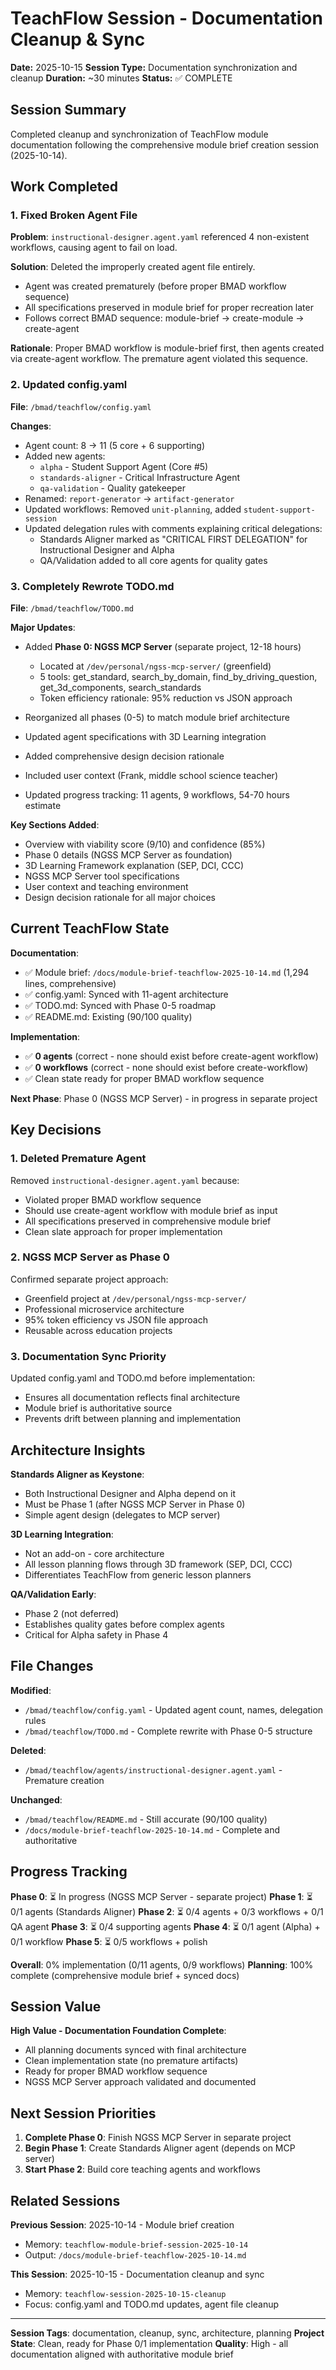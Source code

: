 # TeachFlow Session - Documentation Cleanup & Sync

**Date:** 2025-10-15
**Session Type:** Documentation synchronization and cleanup
**Duration:** ~30 minutes
**Status:** ✅ COMPLETE

## Session Summary

Completed cleanup and synchronization of TeachFlow module documentation following the comprehensive module brief creation session (2025-10-14).

## Work Completed

### 1. Fixed Broken Agent File
**Problem**: `instructional-designer.agent.yaml` referenced 4 non-existent workflows, causing agent to fail on load.

**Solution**: Deleted the improperly created agent file entirely.
- Agent was created prematurely (before proper BMAD workflow sequence)
- All specifications preserved in module brief for proper recreation later
- Follows correct BMAD sequence: module-brief → create-module → create-agent

**Rationale**: Proper BMAD workflow is module-brief first, then agents created via create-agent workflow. The premature agent violated this sequence.

### 2. Updated config.yaml
**File**: `/bmad/teachflow/config.yaml`

**Changes**:
- Agent count: 8 → 11 (5 core + 6 supporting)
- Added new agents:
  - `alpha` - Student Support Agent (Core #5)
  - `standards-aligner` - Critical Infrastructure Agent
  - `qa-validation` - Quality gatekeeper
- Renamed: `report-generator` → `artifact-generator`
- Updated workflows: Removed `unit-planning`, added `student-support-session`
- Updated delegation rules with comments explaining critical delegations:
  - Standards Aligner marked as "CRITICAL FIRST DELEGATION" for Instructional Designer and Alpha
  - QA/Validation added to all core agents for quality gates

### 3. Completely Rewrote TODO.md
**File**: `/bmad/teachflow/TODO.md`

**Major Updates**:
- Added **Phase 0: NGSS MCP Server** (separate project, 12-18 hours)
  - Located at `/dev/personal/ngss-mcp-server/` (greenfield)
  - 5 tools: get_standard, search_by_domain, find_by_driving_question, get_3d_components, search_standards
  - Token efficiency rationale: 95% reduction vs JSON approach
  
- Reorganized all phases (0-5) to match module brief architecture
- Updated agent specifications with 3D Learning integration
- Added comprehensive design decision rationale
- Included user context (Frank, middle school science teacher)
- Updated progress tracking: 11 agents, 9 workflows, 54-70 hours estimate

**Key Sections Added**:
- Overview with viability score (9/10) and confidence (85%)
- Phase 0 details (NGSS MCP Server as foundation)
- 3D Learning Framework explanation (SEP, DCI, CCC)
- NGSS MCP Server tool specifications
- User context and teaching environment
- Design decision rationale for all major choices

## Current TeachFlow State

**Documentation**:
- ✅ Module brief: `/docs/module-brief-teachflow-2025-10-14.md` (1,294 lines, comprehensive)
- ✅ config.yaml: Synced with 11-agent architecture
- ✅ TODO.md: Synced with Phase 0-5 roadmap
- ✅ README.md: Existing (90/100 quality)

**Implementation**:
- ✅ **0 agents** (correct - none should exist before create-agent workflow)
- ✅ **0 workflows** (correct - none should exist before create-workflow)
- ✅ Clean state ready for proper BMAD workflow sequence

**Next Phase**: Phase 0 (NGSS MCP Server) - in progress in separate project

## Key Decisions

### 1. Deleted Premature Agent
Removed `instructional-designer.agent.yaml` because:
- Violated proper BMAD workflow sequence
- Should use create-agent workflow with module brief as input
- All specifications preserved in comprehensive module brief
- Clean slate approach for proper implementation

### 2. NGSS MCP Server as Phase 0
Confirmed separate project approach:
- Greenfield project at `/dev/personal/ngss-mcp-server/`
- Professional microservice architecture
- 95% token efficiency vs JSON file approach
- Reusable across education projects

### 3. Documentation Sync Priority
Updated config.yaml and TODO.md before implementation:
- Ensures all documentation reflects final architecture
- Module brief is authoritative source
- Prevents drift between planning and implementation

## Architecture Insights

**Standards Aligner as Keystone**:
- Both Instructional Designer and Alpha depend on it
- Must be Phase 1 (after NGSS MCP Server in Phase 0)
- Simple agent design (delegates to MCP server)

**3D Learning Integration**:
- Not an add-on - core architecture
- All lesson planning flows through 3D framework (SEP, DCI, CCC)
- Differentiates TeachFlow from generic lesson planners

**QA/Validation Early**:
- Phase 2 (not deferred)
- Establishes quality gates before complex agents
- Critical for Alpha safety in Phase 4

## File Changes

**Modified**:
- `/bmad/teachflow/config.yaml` - Updated agent count, names, delegation rules
- `/bmad/teachflow/TODO.md` - Complete rewrite with Phase 0-5 structure

**Deleted**:
- `/bmad/teachflow/agents/instructional-designer.agent.yaml` - Premature creation

**Unchanged**:
- `/bmad/teachflow/README.md` - Still accurate (90/100 quality)
- `/docs/module-brief-teachflow-2025-10-14.md` - Complete and authoritative

## Progress Tracking

**Phase 0**: ⏳ In progress (NGSS MCP Server - separate project)
**Phase 1**: ⏳ 0/1 agents (Standards Aligner)
**Phase 2**: ⏳ 0/4 agents + 0/3 workflows + 0/1 QA agent
**Phase 3**: ⏳ 0/4 supporting agents
**Phase 4**: ⏳ 0/1 agent (Alpha) + 0/1 workflow
**Phase 5**: ⏳ 0/5 workflows + polish

**Overall**: 0% implementation (0/11 agents, 0/9 workflows)
**Planning**: 100% complete (comprehensive module brief + synced docs)

## Session Value

**High Value - Documentation Foundation Complete**:
- All planning documents synced with final architecture
- Clean implementation state (no premature artifacts)
- Ready for proper BMAD workflow sequence
- NGSS MCP Server approach validated and documented

## Next Session Priorities

1. **Complete Phase 0**: Finish NGSS MCP Server in separate project
2. **Begin Phase 1**: Create Standards Aligner agent (depends on MCP server)
3. **Start Phase 2**: Build core teaching agents and workflows

## Related Sessions

**Previous Session**: 2025-10-14 - Module brief creation
- Memory: `teachflow-module-brief-session-2025-10-14`
- Output: `/docs/module-brief-teachflow-2025-10-14.md`

**This Session**: 2025-10-15 - Documentation cleanup and sync
- Memory: `teachflow-session-2025-10-15-cleanup`
- Focus: config.yaml and TODO.md updates, agent file cleanup

---

**Session Tags**: documentation, cleanup, sync, architecture, planning
**Project State**: Clean, ready for Phase 0/1 implementation
**Quality**: High - all documentation aligned with authoritative module brief